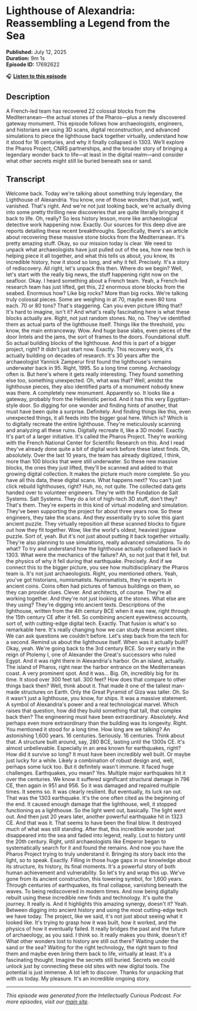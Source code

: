 # Lighthouse of Alexandria: Reassembling a Legend from the Sea

**Published:** July 12, 2025  
**Duration:** 9m 1s  
**Episode ID:** 17692622

🎧 **[Listen to this episode](https://intellectuallycurious.buzzsprout.com/2529712/episodes/17692622-lighthouse-of-alexandria-reassembling-a-legend-from-the-sea)**

## Description

A French-led team has recovered 22 colossal blocks from the Mediterranean—the actual stones of the Pharos—plus a newly discovered gateway monument. This episode follows how archaeologists, engineers, and historians are using 3D scans, digital reconstruction, and advanced simulations to piece the lighthouse back together virtually, understand how it stood for 16 centuries, and why it finally collapsed in 1303. We’ll explore the Pharos Project, CNRS partnerships, and the broader story of bringing a legendary wonder back to life—at least in the digital realm—and consider what other secrets might still lie buried beneath sea or sand.

## Transcript

Welcome back. Today we're talking about something truly legendary, the Lighthouse of Alexandria. You know, one of those wonders that just, well, vanished. That's right. And we're not just looking back, we're actually diving into some pretty thrilling new discoveries that are quite literally bringing it back to life. Oh, really? So less history lesson, more like archaeological detective work happening now. Exactly. Our sources for this deep dive are reports detailing these recent breakthroughs. Specifically, there's an article about recovering these massive stone blocks from the Mediterranean. It's pretty amazing stuff. Okay, so our mission today is clear. We need to unpack what archaeologists have just pulled out of the sea, how new tech is helping piece it all together, and what this tells us about, you know, its incredible history, how it stood so long, and why it fell. Precisely. It's a story of rediscovery. All right, let's unpack this then. Where do we begin? Well, let's start with the really big news, the stuff happening right now on the seafloor. Okay. I heard something about a French team. Yeah, a French-led research team has just lifted, get this, 22 enormous stone blocks from the seabed. Enormous how? Like big rocks? More than big rocks. We're talking truly colossal pieces. Some are weighing in at 70, maybe even 80 tons each. 70 or 80 tons? That's staggering. Can you even picture lifting that? It's hard to imagine, isn't it? And what's really fascinating here is what these blocks actually are. Right, not just random stones. No, no. They've identified them as actual parts of the lighthouse itself. Things like the threshold, you know, the main entranceway. Wow. And huge base slabs, even pieces of the door lintels and the jams, the sort of frames to the doors. Foundational stuff. So actual building blocks of the lighthouse. And this is part of a bigger project, right? It didn't just start now. Exactly. This recovery work, it's actually building on decades of research. It's 30 years after the archaeologist Yannick Zamperur first found the lighthouse's remains underwater back in 95. Right, 1995. So a long time coming. Archaeology often is. But here's where it gets really interesting. They found something else too, something unexpected. Oh, what was that? Well, amidst the lighthouse pieces, they also identified parts of a monument nobody knew was there. A completely new monument. Apparently so. It looks like a gateway, probably from the Hellenistic period. And it has this very Egyptian-style door. So digging for one wonder and finding hints of another, that must have been quite a surprise. Definitely. And finding things like this, even unexpected things, it all feeds into the bigger goal here. Which is? Which is to digitally recreate the entire lighthouse. They're meticulously scanning and analyzing all these ruins. Digitally recreate it, like a 3D model. Exactly. It's part of a larger initiative. It's called the Pharos Project. They're working with the French National Center for Scientific Research on this. And I read they've already done quite a bit of digital work before these latest finds. Oh, absolutely. Over the last 10 years, the team has already digitized, I think, more than 100 blocks that were still underwater. So these new massive blocks, the ones they just lifted, they'll be scanned and added to that growing digital collection. It makes the picture much more complete. So you have all this data, these digital scans. What happens next? You can't just click rebuild lighthouses, right? Huh, no, not quite. The collected data gets handed over to volunteer engineers. They're with the Fondation de Salt Systems. Salt Systems. They do a lot of high-tech 3D stuff, don't they? That's them. They're experts in this kind of virtual modeling and simulation. They've been supporting the project for about three years now. So these engineers, they take the scans. And they essentially try to solve this giant ancient puzzle. They virtually reposition all these scanned blocks to figure out how they fit together. Wow, like the world's oldest, heaviest jigsaw puzzle. Sort of, yeah. But it's not just about putting it back together virtually. They're also planning to use simulations, really advanced simulations. To do what? To try and understand how the lighthouse actually collapsed back in 1303. What were the mechanics of the failure? Ah, so not just that it fell, but the physics of why it fell during that earthquake. Precisely. And if we connect this to the bigger picture, you see how multidisciplinary the Pharos team is. It's not just archaeologists. Right, you mentioned others. Yeah, you've got historians, numismatists. Numismatists, they're experts in ancient coins. Coins often had pictures of famous buildings on them, so they can provide clues. Clever. And architects, of course. They're all working together. And they're not just looking at the stones. What else are they using? They're digging into ancient texts. Descriptions of the lighthouse, written from the 4th century BCE when it was new, right through the 15th century CE after it fell. So combining ancient eyewitness accounts, sort of, with cutting-edge digital tech. Exactly. That fusion is what's so remarkable here. It's really changing how we can study these ancient sites. We can ask questions we couldn't before. Let's step back from the tech for a second. Remind us about the lighthouse itself. When was it actually built? Okay, yeah. We're going back to the 3rd century BCE. So very early in the reign of Ptolemy I, one of Alexander the Great's successors who ruled Egypt. And it was right there in Alexandria's harbor. On an island, actually. The island of Pharos, right near the harbor entrance on the Mediterranean coast. A very prominent spot. And it was... Big. Oh, incredibly big for its time. It stood over 300 feet tall. 300 feet? How does that compare to other things back then? Well, think about it. That made it one of the tallest man-made structures on Earth. Only the Great Pyramid of Giza was taller. Oh. So it wasn't just a lighthouse, you know, for ships. It was a massive statement. A symbol of Alexandria's power and a real technological marvel. Which raises that question, how did they build something that tall, that complex back then? The engineering must have been extraordinary. Absolutely. And perhaps even more extraordinary than the building was its longevity. Right. You mentioned it stood for a long time. How long are we talking? An astonishing 1,600 years. 16 centuries. Seriously. 16 centuries. Think about that. A structure built around, say, 280 BCE, lasting until the 1300s CE. It's almost unbelievable. Especially in an area known for earthquakes, right? How did it survive so long? It must have been incredibly well built. Or maybe just lucky for a while. Likely a combination of robust design and, well, perhaps some luck too. But it definitely wasn't immune. It faced huge challenges. Earthquakes, you mean? Yes. Multiple major earthquakes hit it over the centuries. We know it suffered significant structural damage in 796 CE, then again in 951 and 956. So it was damaged and repaired multiple times. It seems so. It was clearly resilient. But eventually, its luck ran out. That was the 1303 earthquake. It's the one often cited as the beginning of the end. It caused enough damage that the lighthouse, well, it stopped functioning as a lighthouse. So the light went out, basically. The light went out. And then just 20 years later, another powerful earthquake hit in 1323 CE. And that was it. That seems to have been the final blow. It destroyed much of what was still standing. After that, this incredible wonder just disappeared into the sea and faded into legend, really. Lost to history until the 20th century. Right, until archaeologists like Emperor began to systematically search for it and found the remains. And now you have the Pharos Project trying to truly understand it. Bringing its story back into the light, so to speak. Exactly. Filling in those huge gaps in our knowledge about its structure, its history, its final moments. It's a powerful story of both human achievement and vulnerability. So let's try and wrap this up. We've gone from its ancient construction, this towering symbol, for 1,600 years. Through centuries of earthquakes, its final collapse, vanishing beneath the waves. To being rediscovered in modern times. And now being digitally rebuilt using these incredible new finds and technology. It's quite the journey. It really is. And it highlights this amazing synergy, doesn't it? Yeah. Between digging into ancient history and using the most cutting-edge tech we have today. The project, like we said, it's not just about seeing what it looked like. It's trying to grasp how it was built, how it worked, and the physics of how it eventually failed. It really bridges the past and the future of archaeology, as you said. I think so. It really makes you think, doesn't it? What other wonders lost to history are still out there? Waiting under the sand or the sea? Waiting for the right technology, the right team to find them and maybe even bring them back to life, virtually at least. It's a fascinating thought. Imagine the secrets still buried. Secrets we could unlock just by connecting these old sites with new digital tools. The potential is just immense. A lot left to discover. Thanks for unpacking that with us today. My pleasure. It's an incredible ongoing story.

---
*This episode was generated from the Intellectually Curious Podcast. For more episodes, visit our [main site](https://intellectuallycurious.buzzsprout.com).*
